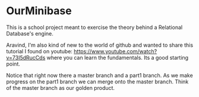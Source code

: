 # OurMinibase
This is a school project meant to exercise the theory behind a Relational Database's engine.

Aravind, I'm also kind of new to the world of github and wanted to share this tutorial I found on youtube: https://www.youtube.com/watch?v=73I5dRucCds where you can learn the fundamentals. Its a good starting point.

Notice that right now there a master branch and a part1 branch. As we make progress on the part1 branch we can merge onto the master branch. Think of the master branch as our golden product.
